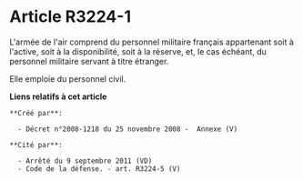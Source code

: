 # Article R3224-1

L'armée de l'air comprend du personnel militaire français appartenant soit à l'active, soit à la disponibilité, soit à la
réserve, et, le cas échéant, du personnel militaire servant à titre étranger.

Elle emploie du personnel civil.

**Liens relatifs à cet article**

	**Créé par**:

	  - Décret n°2008-1218 du 25 novembre 2008 -  Annexe (V)

	**Cité par**:

	  - Arrêté du 9 septembre 2011 (VD)
	  - Code de la défense. - art. R3224-5 (V)
